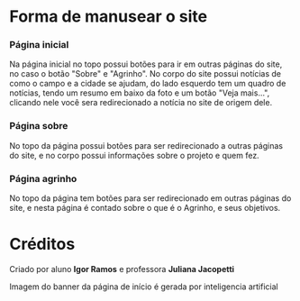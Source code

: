 <h1>Forma de manusear o site</h1>
<h3>Página inicial</h3>
<p>Na página inicial no topo possui botões para ir em outras páginas do site, no caso o botão "Sobre" e "Agrinho". No corpo do site possui notícias de como o campo e a cidade se ajudam, do lado esquerdo tem um quadro de notícias, tendo um resumo em baixo da foto e um botão "Veja mais...", clicando nele você sera redirecionado a notícia no site de origem dele.</p>

<h3>Página sobre</h3>
<p>No topo da página possui botões para ser redirecionado a outras páginas do site, e no corpo possui informações sobre o projeto e quem fez.</p>

<h3>Página agrinho</h3>
<p>No topo da página tem botões para ser redirecionado em outras páginas do site, e nesta página é contado sobre o que é o Agrinho, e seus objetivos.</p>

<h1>Créditos</h1>
<p>Criado por aluno <strong>Igor Ramos</strong> e professora <strong>Juliana Jacopetti</strong></p>
<p>Imagem do banner da página de início é gerada por inteligencia artificial</p>
